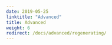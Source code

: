 ```yaml
---
date: 2019-05-25
linktitle: "Advanced"
title: Advanced
weight: 6
redirect: /docs/advanced/regenerating/
---
```


